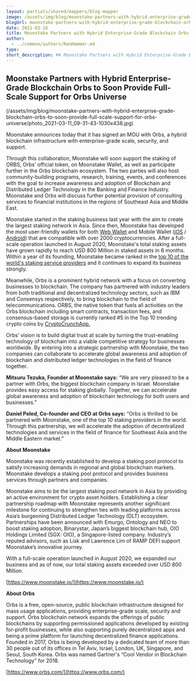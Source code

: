```yaml
---
layout: partials/shared/mappers/blog-mapper
image: /assets/img/blog/moonstake-partners-with-hybrid-enterprise-grade-blockchain-orbs-to-soon-provide-full-scale-support-for-orbs-universe/bg.png
blogUrl: moonstake-partners-with-hybrid-enterprise-grade-blockchain-orbs-to-soon-provide-full-scale-support-for-orbs-universe
date: 2021-03-16
title: Moonstake Partners with Hybrid Enterprise-Grade Blockchain Orbs to Soon Provide Full-Scale Support for Orbs Universe
author:
  - ../common/authors/RanHammer.md
type:
short_description: ## Moonstake Partners with Hybrid Enterprise-Grade Blockchain Orbs to Soon Provide Full-Scale Support for Orbs Universe
---
```


## Moonstake Partners with Hybrid Enterprise-Grade Blockchain Orbs to Soon Provide Full-Scale Support for Orbs Universe

(/assets/img/blog/moonstake-partners-with-hybrid-enterprise-grade-blockchain-orbs-to-soon-provide-full-scale-support-for-orbs-universe/photo_2021-03-11_09-31-43-1030x438.jpg)

Moonstake announces today that it has signed an MOU with Orbs, a hybrid blockchain infrastructure with enterprise-grade scale, security, and support.

Through this collaboration, Moonstake will soon support the staking of ORBS, Orbs’ official token, on Moonstake Wallet, as well as participate further in the Orbs blockchain ecosystem. The two parties will also host community-building programs, research, training, events, and conferences with the goal to increase awareness and adoption of Blockchain and Distributed Ledger Technology in the Banking and Finance Industry. Moonstake and Orbs will discuss further potential provision of consulting services to financial institutions in the regions of Southeast Asia and Middle East.

Moonstake started in the staking business last year with the aim to create the largest staking network in Asia. Since then, Moonstake has developed the most user-friendly wallets for both [Web Wallet](https://wallet.moonstake.io/sign-in) and Mobile Wallet ([iOS](https://apps.apple.com/us/app/moonstake-wallet/id1502532651) / [Android](https://play.google.com/store/apps/details?id=io.moonstake.wallet)) that are compatible with over 2000 cryptocurrencies. After a full-scale operation launched in August 2020, Moonstake's total staking assets have grown rapidly to reach USD 800 Million in staked assets in 6 months. Within a year of its founding, Moonstake became ranked in the [top 10 of the world's staking service providers](https://www.stakingrewards.com/providers) and it continues to expand its business strongly.

Meanwhile, Orbs is a prominent hybrid network with a focus on converting businesses to blockchain. The company has partnered with industry leaders from both traditional and decentralized technology sectors, such as IBM and Consensys respectively, to bring blockchain to the field of telecommunications. ORBS, the native token that fuels all activities on the Orbs blockchain including smart contracts, transaction fees, and consensus-based storage is currently ranked #5 in the Top 10 trending crypto coins by [CryptoCrunchApp](https://twitter.com/CryptoCrunchApp/status/1366417739657605122https:/twitter.com/CryptoCrunchApp/status/1366417739657605122)[.](https://twitter.com/CryptoCrunchApp/status/1366417739657605122https:/twitter.com/CryptoCrunchApp/status/1366417739657605122)

Orbs’ vision is to build digital trust at scale by turning the trust-enabling technology of blockchain into a viable competitive strategy for businesses worldwide. By entering into a strategic partnership with Moonstake, the two companies can collaborate to accelerate global awareness and adoption of blockchain and distributed ledger technologies in the field of finance together.

**Mitsuru Tezuka, Founder at Moonstake says:** “We are very pleased to be a partner with Orbs, the biggest blockchain company in Israel. Moonstake provides easy access for staking globally. Together, we can accelerate global awareness and adoption of blockchain technology for both users and businesses.”

**Daniel Peled, Co-founder and CEO at Orbs says:** “Orbs is thrilled to be partnered with Moonstake, one of the top 10 staking providers in the world. Through this partnership, we will accelerate the adoption of decentralized technologies and services in the field of finance for Southeast Asia and the Middle Eastern market.”

**About Moonstake**

Moonstake was recently established to develop a staking pool protocol to satisfy increasing demands in regional and global blockchain markets. Moonstake develops a staking pool protocol and provides business services through partners and companies.

Moonstake aims to be the largest staking pool network in Asia by providing an active environment for crypto asset holders. Establishing a clear partnership roadmap with Moonstake represents another significant milestone for continuing to strengthen ties with leading platforms across Asia’s burgeoning Distributed Ledger Technology (DLT) ecosystem. Partnerships have been announced with Emurgo, Ontology and NEO to boost staking adoption, Binarystar, Japan’s biggest blockchain hub, OIO Holdings Limited (SGX: OIO), a Singapore-listed company. Industry’s reputed advisors, such as Lisk and Lawrence Lim of RAMP DEFI support Moonstake’s innovative journey.

With a full-scale operation launched in August 2020, we expanded our business and as of now, our total staking assets exceeded over USD 800 Million.

[https://www.moonstake.io/](https://www.moonstake.io/)

**About Orbs**

Orbs is a free, open-source, public blockchain infrastructure designed for mass usage applications, providing enterprise-grade scale, security and support. Orbs blockchain network expands the offerings of public blockchains by supporting permissioned applications developed by existing for-profit businesses, while also supporting purely decentralized apps and being a prime platform for launching decentralized finance applications. Founded in 2017, Orbs is being developed by a dedicated team of more than 30 people out of its offices in Tel Aviv, Israel, London, UK, Singapore, and Seoul, South Korea. Orbs was named Gartner's “Cool Vendor in Blockchain Technology” for 2018.

[https://www.orbs.com/](https://www.orbs.com/)
